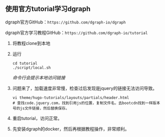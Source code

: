 ## 使用官方tutorial学习dgraph

dgraph官方GitHub：`https://github.com/dgraph-io/dgraph`

dgraph官方学习教程GitHub：`https://github.com/dgraph-io/tutorial`

1. 将教程clone到本地

2. 运行

   ```shell
   cd tutorial
   ./script/local.sh
   ```

   *命令行会提示本地访问链接*

3. 问题来了，加载速度非常慢，检查过后发现是jquery的链接无法访问导致。

   ```shell
   vi theme/hugo-tutorials/layouts/partials/header.html
   # 查找code.jquery.com，找到引用js的位置，复制文件名，去bootcdn找到一样版本号的js文件链接，然后替换保存。
   ```

4. 重启tutorial，访问正常。

5. 先安装dgraph的docker，然后再根据教程操作，非常顺利。
